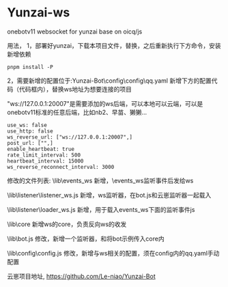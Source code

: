 # Yunzai-ws
onebotv11 websocket for yunzai base on oicq/js

用法，
1，部署好yunzai，下载本项目文件，替换，之后重新执行下方命令，安装新增依赖
```
pnpm install -P
```
2，需要新增的配置位于:Yunzai-Bot\config\config\qq.yaml
新增下方的配置代码（代码框内），替换ws地址为想要连接的项目

"ws://127.0.0.1:20007"是需要添加的ws后端，可以本地可以云端，可以是onebotv11标准的任意后端，比如nb2、早苗、獭獭...
```
use_ws: false
use_http: false
ws_reverse_url: ["ws://127.0.0.1:20007",]
post_url: ["",]
enable_heartbeat: true
rate_limit_interval: 500
heartbeat_interval: 15000
ws_reverse_reconnect_interval: 3000
```
修改的文件列表:
\lib\events_ws 
新增，\events_ws监听事件后发给ws

\lib\listener\listener_ws.js 
新增，ws监听器，在bot.js和云崽监听器一起载入

\lib\listener\loader_ws.js 
新增，用于载入events_ws下面的监听事件js

\lib\core 
新增ws的core，负责反向ws的收发

\lib\bot.js 
修改，新增一个监听器，和将bot示例传入core内

\lib\config\config.js 
修改，新增与ws相关的配置，须在config内的qq.yaml手动配置

云崽项目地址,
https://github.com/Le-niao/Yunzai-Bot

